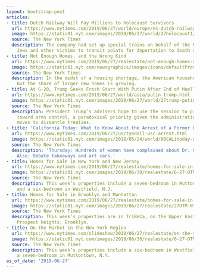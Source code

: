 ```yaml
---
layout: bootstrap-post
articles:
- title: Dutch Railway Will Pay Millions to Holocaust Survivors
  url: https://www.nytimes.com/2019/06/27/world/europe/ns-dutch-railway-holocaust.html
  image: https://static01.nyt.com/images/2019/06/27/world/27holocaust1/27holocaust1-facebookJumbo.jpg
  source: The New York Times
  description: The company had set up special trains on behalf of the Nazis to carry
    Jews and other victims to transit points for deportation to death camps.
- title: Not Enough Homes, and the Wrong Kind
  url: https://www.nytimes.com/2019/06/27/realestate/not-enough-homes-and-the-wrong-kind.html
  image: https://static01.nyt.com/newsgraphics/images/icons/defaultPromoCrop.png
  source: The New York Times
  description: In the midst of a housing shortage, the American household is shrinking,
    but the share of larger new homes is growing.
- title: At G-20, Trump Seeks Fresh Start With Putin After End of Mueller Inquiry
  url: https://www.nytimes.com/2019/06/27/world/asia/putin-trump.html
  image: https://static01.nyt.com/images/2019/06/27/world/27trump-putin-1/27trump-putin-1-facebookJumbo.jpg
  source: The New York Times
  description: President Trump’s advisers hope to use the session to pivot the relationship
    toward arms control, a paradoxical priority given the administration’s recent
    moves to dismantle treaties.
- title: 'California Today: What to Know About the Arrest of a Former U.S.C. Gynecologist'
  url: https://www.nytimes.com/2019/06/27/us/tyndall-usc-arrest.html
  image: https://static01.nyt.com/images/2018/05/24/world/00CALitoday-usc/24CALtoday-alt-facebookJumbo.jpg
  source: The New York Times
  description: 'Thursday: Hundreds of women have complained about Dr. George Tyndall.
    Also: Debate takeaways and art cars.'
- title: Homes for Sale in New York and New Jersey
  url: https://www.nytimes.com/2019/06/27/realestate/homes-for-sale-in-new-york-and-new-jersey.html
  image: https://static01.nyt.com/images/2019/06/30/realestate/6-27-OTM-REG-slide-BUJ6/6-27-OTM-REG-slide-BUJ6-facebookJumbo.jpg
  source: The New York Times
  description: This week’s properties include a seven-bedroom in Muttontown, N.Y.,
    and a six-bedroom in Westfield, N.J.
- title: Homes for Sale in Brooklyn and Manhattan
  url: https://www.nytimes.com/2019/06/27/realestate/homes-for-sale-in-brooklyn-and-manhattan.html
  image: https://static01.nyt.com/images/2019/06/27/realestate/27OTM-NYC-slide-UY0C/27OTM-NYC-slide-UY0C-facebookJumbo.jpg
  source: The New York Times
  description: This week’s properties are in TriBeCa, on the Upper East Side and in
    Prospect Heights, Brooklyn.
- title: On the Market in the New York Region
  url: https://www.nytimes.com/slideshow/2019/06/27/realestate/on-the-market-in-the-new-york-region.html
  image: https://static01.nyt.com/images/2019/06/30/realestate/6-27-OTM-REG-slide-JE48/6-27-OTM-REG-slide-JE48-facebookJumbo.jpg
  source: The New York Times
  description: This week’s properties include a six-bedroom in Westfield, N.J., and
    a seven-bedroom in Muttontown, N.Y.
as_of_date: '2019-06-27'
---
```


